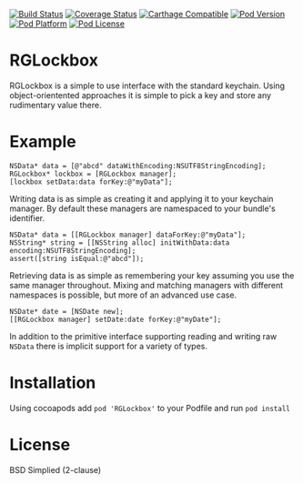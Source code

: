 [![Build Status](https://travis-ci.org/rdignard08/RGLockbox.svg?branch=master)](https://travis-ci.org/rdignard08/RGLockbox)
[![Coverage Status](https://codecov.io/github/rdignard08/RGLockbox/coverage.svg?branch=master)](https://codecov.io/github/rdignard08/RGLockbox?branch=master)
[![Carthage Compatible](https://img.shields.io/badge/Carthage-compatible-4BC51D.svg?style=flat)](https://github.com/Carthage/Carthage)
[![Pod Version](https://img.shields.io/cocoapods/v/RGLockbox.svg)](https://cocoapods.org/pods/RGLockbox)
[![Pod Platform](http://img.shields.io/cocoapods/p/RGLockbox.svg?style=flat)](http://cocoadocs.org/docsets/RGLockbox/)
[![Pod License](http://img.shields.io/cocoapods/l/RGLockbox.svg?style=flat)](https://github.com/rdignard08/RGLockbox/blob/master/LICENSE)

RGLockbox
=======
RGLockbox is a simple to use interface with the standard keychain.  Using object-orientented approaches it is simple to pick a key and store any rudimentary value there.

Example
=======
```objc
NSData* data = [@"abcd" dataWithEncoding:NSUTF8StringEncoding];
RGLockbox* lockbox = [RGLockbox manager];
[lockbox setData:data forKey:@"myData"];
```
Writing data is as simple as creating it and applying it to your keychain manager.  By default these managers are namespaced to your bundle's identifier.

```objc 
NSData* data = [[RGLockbox manager] dataForKey:@"myData"];
NSString* string = [[NSString alloc] initWithData:data encoding:NSUTF8StringEncoding];
assert([string isEqual:@"abcd"]);
```
Retrieving data is as simple as remembering your key assuming you use the same manager throughout.  Mixing and matching managers with different namespaces is possible, but more of an advanced use case.

```objc
NSDate* date = [NSDate new];
[[RGLockbox manager] setDate:date forKey:@"myDate"];
```
In addition to the primitive interface supporting reading and writing raw `NSData` there is implicit support for a variety of types.

Installation
=======
Using cocoapods add `pod 'RGLockbox'` to your Podfile and run `pod install`

License
=======
BSD Simplied (2-clause)
